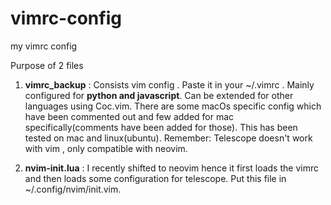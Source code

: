 # vimrc-config
my vimrc config

Purpose of 2 files

1. **vimrc_backup** : Consists vim config . Paste it in your ~/.vimrc . Mainly configured for **python and javascript**. Can be extended for other languages using Coc.vim.
                      There are some macOs specific config which have been commented out and few added for mac specifically(comments have been added for those). This has been tested on mac and linux(ubuntu).
                      Remember: Telescope doesn't work with vim , only compatible with neovim.
                      
2. **nvim-init.lua** : I recently shifted to neovim hence it first loads the vimrc and then loads some configuration for telescope. Put this file in ~/.config/nvim/init.vim.

